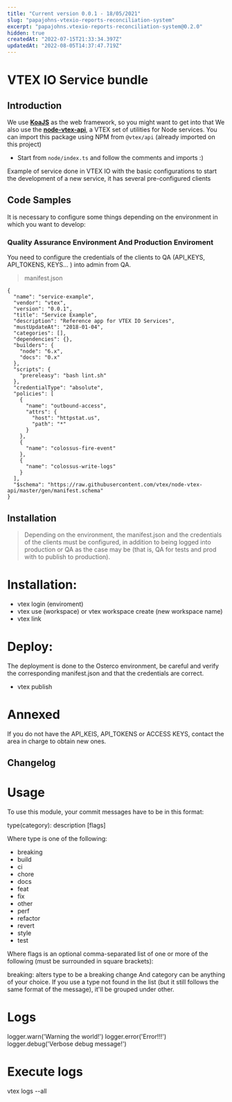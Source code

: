 ```yaml
---
title: "Current version 0.0.1 - 18/05/2021"
slug: "papajohns-vtexio-reports-reconciliation-system"
excerpt: "papajohns.vtexio-reports-reconciliation-system@0.2.0"
hidden: true
createdAt: "2022-07-15T21:33:34.397Z"
updatedAt: "2022-08-05T14:37:47.719Z"
---
```

# VTEX IO Service bundle  

## Introduction 

We use [**KoaJS**](https://koajs.com/) as the web framework, so you might want to get into that
We also use the [**node-vtex-api**](https://github.com/vtex/node-vtex-api), a VTEX set of utilities for Node services. You can import this package using NPM from `@vtex/api` (already imported on this project)
 
- Start from `node/index.ts` and follow the comments and imports :)

Example of service done in VTEX IO with the basic configurations to start the development of a new service, it has several pre-configured clients

## Code Samples

It is necessary to configure some things depending on the environment in which you want to develop:

### Quality Assurance Environment And Production Enviroment

You need to configure the credentials of the clients to QA (API_KEYS, API_TOKENS, KEYS... ) into admin from QA.

 > manifest.json
```
{
  "name": "service-example",
  "vendor": "vtex",
  "version": "0.0.1",
  "title": "Service Example",
  "description": "Reference app for VTEX IO Services",
  "mustUpdateAt": "2018-01-04",
  "categories": [],
  "dependencies": {},
  "builders": {
    "node": "6.x",
    "docs": "0.x"
  },
  "scripts": {
    "prereleasy": "bash lint.sh"
  },
  "credentialType": "absolute",
  "policies": [
    {
      "name": "outbound-access",
      "attrs": {
        "host": "httpstat.us",
        "path": "*"
      }
    },
    {
      "name": "colossus-fire-event"
    },
    {
      "name": "colossus-write-logs"
    }
  ],
  "$schema": "https://raw.githubusercontent.com/vtex/node-vtex-api/master/gen/manifest.schema"
}
```


## Installation

> Depending on the environment, the manifest.json and the credentials of the clients must be configured, in addition to being logged into production or QA as the case may be (that is, QA for tests and prod with to publish to production).

# Installation:

- vtex login (enviroment)
- vtex use (workspace)  or  vtex workspace create (new workspace name)
- vtex link


# Deploy:

The deployment is done to the Osterco environment, be careful and verify the corresponding manifest.json and that the credentials are correct.

- vtex publish

# Annexed

If you do not have the API_KEIS, API_TOKENS or ACCESS KEYS, contact the area in charge to obtain new ones.

## Changelog

# Usage
To use this module, your commit messages have to be in this format:

type(category): description [flags]

Where type is one of the following:
- breaking
- build
- ci
- chore
- docs
- feat
- fix
- other
- perf
- refactor
- revert
- style
- test

Where flags is an optional comma-separated list of one or more of the following (must be surrounded in square brackets):

breaking: alters type to be a breaking change
And category can be anything of your choice. If you use a type not found in the list (but it still follows the same format of the message), it'll be grouped under other.

# Logs

logger.warn('Warning the world!')
logger.error('Error!!!')  
logger.debug('Verbose debug message!')

# Execute logs

vtex logs --all